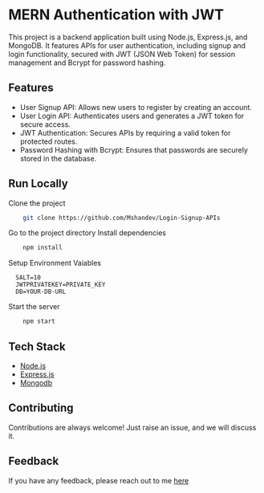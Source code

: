 # MERN Authentication with JWT

This project is a backend application built using Node.js, Express.js, and MongoDB. It features APIs for user authentication, including signup and login functionality, secured with JWT (JSON Web Token) for session management and Bcrypt for password hashing.

## Features

- User Signup API: Allows new users to register by creating an account.
- User Login API: Authenticates users and generates a JWT token for secure access.
- JWT Authentication: Secures APIs by requiring a valid token for protected routes.
- Password Hashing with Bcrypt: Ensures that passwords are securely stored in the database.

## Run Locally

Clone the project

```bash
    git clone https://github.com/Mshandev/Login-Signup-APIs
```
Go to the project directory
Install dependencies

```bash
    npm install
```
Setup Environment Vaiables

```Make .env file and store environment Variables
  SALT=10
  JWTPRIVATEKEY=PRIVATE_KEY
  DB=YOUR-DB-URL
 ``` 
Start the server

```bash
    npm start
```
## Tech Stack
* [Node.js](https://nodejs.org/en)
* [Express.js](https://expressjs.com/)
* [Mongodb](https://www.mongodb.com/)


## Contributing

Contributions are always welcome!
Just raise an issue, and we will discuss it.

## Feedback

If you have any feedback, please reach out to me [here](https://www.linkedin.com/in/muhammad-shan-full-stack-developer/)
